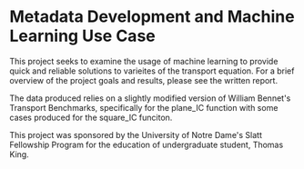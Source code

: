 # Metadata Development and Machine Learning Use Case

This project seeks to examine the usage of machine learning to provide quick and reliable solutions to varieites of the transport equation. For a brief overview of the project goals and results, please see the written report. 

The data produced relies on a slightly modified version of William Bennet's Transport Benchmarks, specifically for the plane_IC function with some cases produced for the square_IC funciton. 

This project was sponsored by the University of Notre Dame's Slatt Fellowship Program for the education of undergraduate student, Thomas King.
